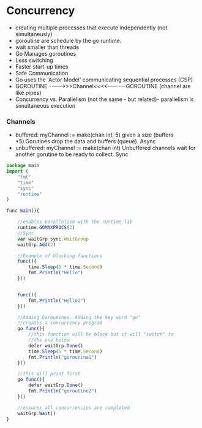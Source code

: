 # Concurrency

* creating multiple processes that execute independently (not simultaneusly)
* goroutine are schedule by the go runtime.
* wait smaller than threads
* Go Manages goroutines
* Less switching
* Faster start-up times
* Safe Communication
* Go uses the 'Actor Model' communicating sequential processes (CSP)
* GOROUTINE   ---->>>Channel<<<<------GOROUTINE (channel are like pipes)
* Concurrency vs. Parallelism (not the same - but related)- parallelism is simultaneous execution

### Channels

* buffered:      myChannel := make(chan int, 5) given a size (buffers *5).Gorutines drop the data and buffers (queue). Async
* unbuffered:    myChannel := make(chan int) Unbuffered channels wait for another gorutine to be ready to collect. Sync


```javascript
package main
import (
	"fmt"
	"time"
	"sync"
	"runtime" 
)

func main(){

	//enables parallelism with the runtime lib
	runtime.GOMAXPROCS(2) 
	//Sync
	var waitGrp sync.WaitGroup
	waitGrp.Add(2)

	//Example of blocking functions
	func(){
		time.Sleep(5 * time.Second)
		fmt.Println("Hello")
	}()


	func(){
		fmt.Println("Hello2")
	}()

	//Adding Goroutines. Adding the key word "go"
	//creates a concurrency program
	go func(){
		//this function will be block but it will "switch" to 
		//the one below
		defer waitGrp.Done()
		time.Sleep(5 * time.Second)
		fmt.Println("goroutine1")
	}()

	//this will print first
	go func(){
		defer waitGrp.Done()
		fmt.Println("goroutine2")
	}()

	//ensures all concurrencies are completed 
	waitGrp.Wait()
}

```